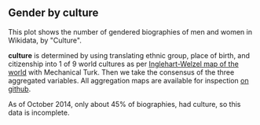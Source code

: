 <!-- 
.. title: Gender by Culture
.. slug: gender-by-culture
.. date: 2015-06-08 16:21:11 UTC+05:30
.. tags: 
.. category: 
.. link: 
.. description: 
.. type: text
.. template: gender_by_culture.tmpl
-->

Gender by culture
-----------------

This plot shows the number of gendered biographies of men and women in
Wikidata, by "Culture".

**culture** is determined by using translating ethnic group, place of birth, and
citizenship into 1 of 9 world cultures as per [Inglehart-Welzel map of the
world](https://en.wikipedia.org/wiki/Inglehart%E2%80%93Welzel_cultural_map_of_the_world)
with Mechanical Turk. Then we take the consensus of the three aggregated
variables. All aggregation maps are available for inspection [on
github](https://github.com/notconfusing/WIGI/tree/master/helpers/aggregation_maps).

As of October 2014, only about 45% of biographies, had culture, so this data is
incomplete.
